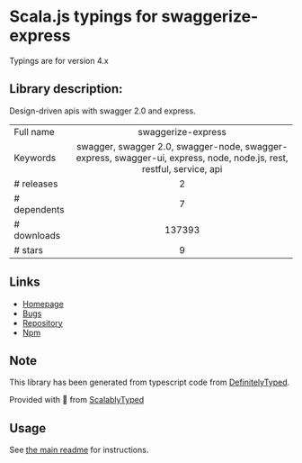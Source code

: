 
# Scala.js typings for swaggerize-express

Typings are for version 4.x

## Library description:
Design-driven apis with swagger 2.0 and express.

|                    |                 |
| ------------------ | :-------------: |
| Full name          | swaggerize-express |
| Keywords           | swagger, swagger 2.0, swagger-node, swagger-express, swagger-ui, express, node, node.js, rest, restful, service, api |
| # releases         | 2 |
| # dependents       | 7 |
| # downloads        | 137393 |
| # stars            | 9 |

## Links
- [Homepage](https://github.com/krakenjs/swaggerize-express#readme)
- [Bugs](http://github.com/krakenjs/swaggerize-express/issues)
- [Repository](https://github.com/krakenjs/swaggerize-express)
- [Npm](https://www.npmjs.com/package/swaggerize-express)
    


## Note
This library has been generated from typescript code from [DefinitelyTyped](https://definitelytyped.org).

Provided with :purple_heart: from [ScalablyTyped](https://github.com/oyvindberg/ScalablyTyped)

## Usage
See [the main readme](../../readme.md) for instructions.



